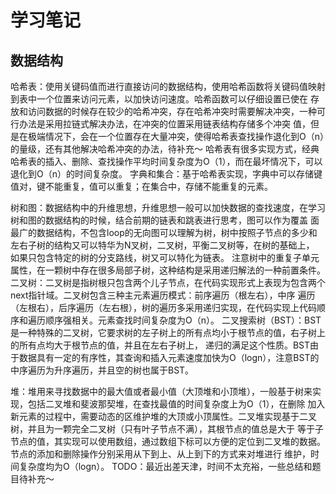 # 学习笔记

## 数据结构

哈希表：使用关键码值而进行直接访问的数据结构，使用哈希函数将关键码值映射到表中一个位置来访问元素，以加快访问速度。哈希函数可以仔细设置已使在
存放和访问数据的时候存在较少的哈希冲突，存在哈希冲突时需要解决冲突，一种可行办法是采用拉链式解决办法，在冲突的位置采用链表结构存储多个冲突
值，但是在极端情况下，会在一个位置存在大量冲突，使得哈希表查找操作退化到O（n）的量级，还有其他解决哈希冲突的办法，待补充～
哈希表有很多实现方式，经典哈希表的插入、删除、查找操作平均时间复杂度为O（1），而在最坏情况下，可以退化到O（n）的时间复杂度。
字典和集合：基于哈希表实现，字典中可以存储键值对，键不能重复，值可以重复；在集合中，存储不能重复的元素。

树和图：数据结构中的升维思想，升维思想一般可以加快数据的查找速度，在学习树和图的数据结构的时候，结合前期的链表和跳表进行思考，图可以作为覆盖
面最广的数据结构，不包含loop的无向图可以理解为树，树中按照子节点的多少和左右子树的结构又可以特华为N叉树，二叉树，平衡二叉树等，在树的基础上，
如果只包含特定的树的分支路线，树又可以特化为链表。
注意树中的重复子单元属性，在一颗树中存在很多局部子树，这种结构是采用递归解法的一种前置条件。
二叉树：二叉树是指树根只包含两个儿子节点，在代码实现形式上表现为包含两个next指针域。二叉树包含三种主元素遍历模式：前序遍历（根左右），中序
遍历（左根右），后序遍历（左右根），树的遍历多采用递归实现，在代码实现上代码顺序和遍历顺序强相关。元素查找时间复杂度为O（n）。
二叉搜索树（BST）：BST是一种特殊的二叉树，它要求树的左子树上的所有点均小于根节点的值，右子树上的所有点均大于根节点的值，并且在左右子树上，
递归的满足这个性质。BST由于数据具有一定的有序性，其查询和插入元素速度加快为O（logn），注意BST的中序遍历为升序遍历，并且空的树也属于BST。

堆：堆用来寻找数据中的最大值或者最小值（大顶堆和小顶堆），一般基于树来实现，包括二叉堆和斐波那契堆，在查找最值的时间复杂度上为O（1），在删除
加入新元素的过程中，需要动态的区维护堆的大顶或小顶属性。二叉堆实现基于二叉树，并且为一颗完全二叉树（只有叶子节点不满），其根节点的值总是大于
等于子节点的值，其实现可以使用数组，通过数组下标可以方便的定位到二叉堆的数据。节点的添加和删除操作分别采用从下到上、从上到下的方式来对堆进行
维护，时间复杂度均为O（logn）。
TODO：最近出差天津，时间不太充裕，一些总结和题目待补充～